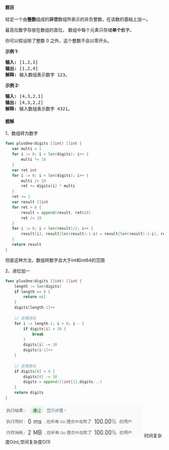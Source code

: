 #### 题目
<p>给定一个由<strong>整数</strong>组成的<strong>非空</strong>数组所表示的非负整数，在该数的基础上加一。</p>

<p>最高位数字存放在数组的首位， 数组中每个元素只存储<strong>单个</strong>数字。</p>

<p>你可以假设除了整数 0 之外，这个整数不会以零开头。</p>

<p><strong>示例&nbsp;1:</strong></p>

<pre><strong>输入:</strong> [1,2,3]
<strong>输出:</strong> [1,2,4]
<strong>解释:</strong> 输入数组表示数字 123。
</pre>

<p><strong>示例&nbsp;2:</strong></p>

<pre><strong>输入:</strong> [4,3,2,1]
<strong>输出:</strong> [4,3,2,2]
<strong>解释:</strong> 输入数组表示数字 4321。
</pre>


 #### 题解
 1、数组转为数字
 ```go
func plusOne(digits []int) []int {
	var multi = 1
	for i := 0; i < len(digits); i++ {
		multi *= 10
	}
	var ret int
	for i := 0; i < len(digits); i++ {
		multi /= 10
		ret += digits[i] * multi
	}
	ret += 1
	var result []int
	for ret > 0 {
		result = append(result, ret%10)
		ret /= 10
	}
	for i := 0; i < len(result)/2; i++ {
		result[i], result[len(result)-1-i] = result[len(result)-1-i], result[i]
	}
	return result
}
```
但是这种方法，数组转数字会大于int和int64的范围

2、进位加一
```go
func plusOne(digits []int) []int {
	length := len(digits)
	if length == 0 {
		return nil
	}
	digits[length-1]++

	// 处理进位
	for i := length-1; i > 0; i-- {
		if digits[i] < 10 {
			break
		}
		digits[i] -= 10
		digits[i-1]++
	}

	// 处理首位
	if digits[0] > 9 {
		digits[0] -= 10
		digits = append([]int{1},digits...)
	}
	return digits
}
```
![](https://raw.githubusercontent.com/betterfor/cloudImage/master/images/2020-04-21/006601.png)
时间复杂度O(n),空间复杂度O(1)